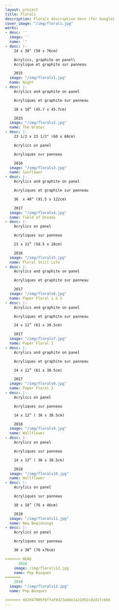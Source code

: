 ```yaml
---
layout: project
title: Florals
description: Florals description here (for Google)
cover_image: "/img/florals.jpg"
works:
- desc: ''
  image: ''
  name: ''
- desc: |-
    24 x 30" (58 x 76cm)

    Acrylics, graphite on panel\
    Acrylique et graphite sur panneau

    2015
  image: "/img/florals1.jpg"
  name: Night
- desc: |-
    Acrylics and graphite on panel

    Acryliques et graphite sur panneau

    18 x 18” (45.7 x 45.7cm)

    2015
  image: "/img/florals2.jpg"
  name: The Orator
- desc: |-
    23 1/2 x 23 1/2" (60 x 60cm)

    Acrylics on panel

    Acryliques sur panneau

    2016
  image: "/img/florals3.jpg"
  name: Sunflower
- desc: |-
    Acrylics and graphite on panel

    Acryliques et graphite sur panneau

    36  x 48” (91.5 x 122cm)

    2017
  image: "/img/florals4.jpg"
  name: Field of Dreams
- desc: |-
    Acrylics on panel

    Acryliques sur panneau

    23 x 11” (58.5 x 28cm)

    2016
  image: "/img/florals5.jpg"
  name: Floral Still Life
- desc: |-
    Acrylics and graphite on panel

    Acryliques et graphite sur panneau

    2017
  image: "/img/florals6.jpg"
  name: Paper Floral 1 & 2
- desc: |-
    Acrylics and graphite on panel

    Acryliques et graphite sur panneau

    24 x 12” (61 x 30.5cm)

    2017
  image: "/img/florals7.jpg"
  name: Paper Floral 1
- desc: |-
    Acrylics and graphite on panel

    Acryliques et graphite sur panneau

    24 x 12” (61 x 30.5cm)

    2017
  image: "/img/florals8.jpg"
  name: Paper Floral 2
- desc: |-
    Acrylics on panel

    Acryliques sur panneau

    14 x 12” ( 36 x 30.5cm)

    2018
  image: "/img/florals9.jpg"
  name: Wallflower
- desc: |-
    Acrylics on panel

    Acryliques sur panneau

    14 x 12” ( 36 x 30.5cm)

    2018
  image: "/img/florals10.jpg"
  name: Wallflower
- desc: |-
    Acrylics on panel

    Acryliques sur panneau

    30 x 18” (76 x 46cm)

    2018
  image: "/img/florals11.jpg"
  name: New Beginnings
- desc: |-
    Acrylics on panel

    Acryliques sur panneau

    30 x 30” (76 x76cm)

<<<<<<< HEAD
      2018
    image: /img/florals12.jpg
    name: Pop Bouquet
=======
    2018
  image: "/img/florals12.jpg"
  name: Pop Bouquet

>>>>>>> dd2947909f6ffaf9d23a04e2a22d52c82d1fcbb6
---
```

